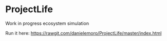 # ProjectLife
Work in progress ecosystem simulation

Run it here: https://rawgit.com/danielemoro/ProjectLife/master/index.html
